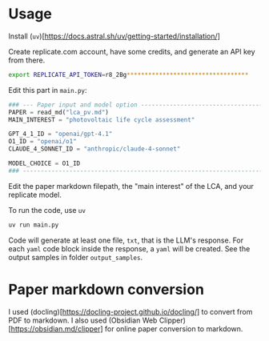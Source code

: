 # Usage

Install (`uv`)[https://docs.astral.sh/uv/getting-started/installation/]

Create replicate.com account, have some credits, and generate an API key from there.

```bash
export REPLICATE_API_TOKEN=r8_2Bg**********************************
```

Edit this part in `main.py`:

```python
### --- Paper input and model option -------------------------------------- ###
PAPER = read_md("lca_pv.md")
MAIN_INTEREST = "photovoltaic life cycle assessment"

GPT_4_1_ID = "openai/gpt-4.1"
O1_ID = "openai/o1"
CLAUDE_4_SONNET_ID = "anthropic/claude-4-sonnet"

MODEL_CHOICE = O1_ID
### ----------------------------------------------------------------------- ###
```

Edit the paper markdown filepath, the "main interest" of the LCA, and your replicate model.

To run the code, use `uv`

```bash
uv run main.py
```

Code will generate at least one file, `txt`, that is the LLM's response. For each `yaml` code block inside the response, a `yaml` will be created. See the output samples in folder `output_samples`.

# Paper markdown conversion

I used (docling)[https://docling-project.github.io/docling/] to convert from PDF to markdown. I also used (Obsidian Web Clipper)[https://obsidian.md/clipper] for online paper conversion to markdown. 